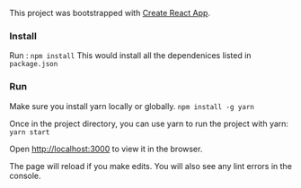This project was bootstrapped with [Create React App](https://github.com/facebookincubator/create-react-app).

### Install
Run  : `npm install` 
This would install all the dependenices listed in `package.json`


### Run
Make sure you install yarn locally or globally.
`npm install -g yarn` 

Once in the project directory, you can use yarn to run the project with yarn: 
`yarn start`

Open [http://localhost:3000](http://localhost:3000) to view it in the browser.

The page will reload if you make edits. You will also see any lint errors in the console.






